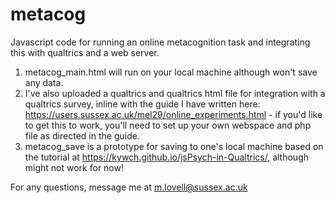 # metacog
Javascript code for running an online metacognition task and integrating this with qualtrics and a web server.

1. metacog_main.html will run on your local machine although won't save any data.
2. I've also uploaded a qualtrics and qualtrics html file for integration with a qualtrics survey, inline with the guide I have written here: https://users.sussex.ac.uk/mel29/online_experiments.html - if you'd like to get this to work, you'll need to set up your own webspace and php file as directed in the guide.
3. metacog_save is a prototype for saving to one's local machine based on the tutorial at https://kywch.github.io/jsPsych-in-Qualtrics/, although might not work for now!

For any questions, message me at m.lovell@sussex.ac.uk
